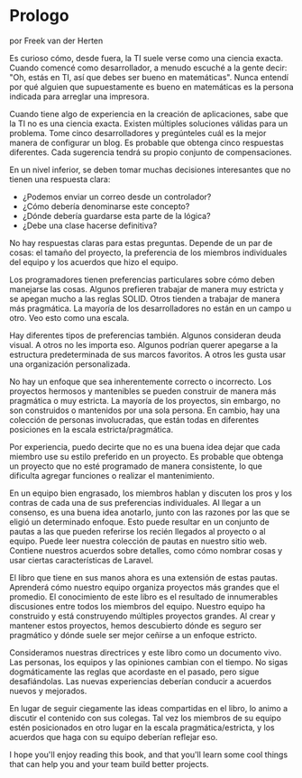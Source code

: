# Prologo 

por Freek van der Herten

Es curioso cómo, desde fuera, la TI suele verse como una ciencia exacta. Cuando comencé como desarrollador, a menudo escuché a la gente decir: "Oh, estás en TI, así que debes ser bueno en matemáticas". Nunca entendí por qué alguien que supuestamente es bueno en matemáticas es la persona indicada para arreglar una impresora.

Cuando tiene algo de experiencia en la creación de aplicaciones, sabe que la TI no es una ciencia exacta. Existen múltiples soluciones válidas para un problema. Tome cinco desarrolladores y pregúnteles cuál es la mejor manera de configurar un blog. Es probable que obtenga cinco respuestas diferentes. Cada sugerencia tendrá su propio conjunto de compensaciones.

En un nivel inferior, se deben tomar muchas decisiones interesantes que no tienen una respuesta clara:
- ¿Podemos enviar un correo desde un controlador?
- ¿Cómo debería denominarse este concepto?
- ¿Dónde debería guardarse esta parte de la lógica?
- ¿Debe una clase hacerse definitiva?

No hay respuestas claras para estas preguntas. Depende de un par de cosas: el tamaño del proyecto, la preferencia de los miembros individuales del equipo y los acuerdos que hizo el equipo.

Los programadores tienen preferencias particulares sobre cómo deben manejarse las cosas. Algunos prefieren trabajar de manera muy estricta y se apegan mucho a las reglas SOLID. Otros tienden a trabajar de manera más pragmática. La mayoría de los desarrolladores no están en un campo u otro. Veo esto como una escala.

Hay diferentes tipos de preferencias también. Algunos consideran deuda visual. A otros no les importa eso. Algunos podrían querer apegarse a la estructura predeterminada de sus marcos favoritos. A otros les gusta usar una organización personalizada.

No hay un enfoque que sea inherentemente correcto o incorrecto. Los proyectos hermosos y mantenibles se pueden construir de manera más pragmática o muy estricta. La mayoría de los proyectos, sin embargo, no son construidos o mantenidos por una sola persona. En cambio, hay una colección de personas involucradas, que están todas en diferentes posiciones en la escala estricta/pragmática.

Por experiencia, puedo decirte que no es una buena idea dejar que cada miembro use su estilo preferido en un proyecto. Es probable que obtenga un proyecto que no esté programado de manera consistente, lo que dificulta agregar funciones o realizar el mantenimiento.

En un equipo bien engrasado, los miembros hablan y discuten los pros y los contras de cada una de sus preferencias individuales. Al llegar a un consenso, es una buena idea anotarlo, junto con las razones por las que se eligió un determinado enfoque. Esto puede resultar en un conjunto de pautas a las que pueden referirse los recién llegados al proyecto o al equipo. Puede leer nuestra colección de pautas en nuestro sitio web. Contiene nuestros acuerdos sobre detalles, como cómo nombrar cosas y usar ciertas características de Laravel.

El libro que tiene en sus manos ahora es una extensión de estas pautas. Aprenderá cómo nuestro equipo organiza proyectos más grandes que el promedio. El conocimiento de este libro es el resultado de innumerables discusiones entre todos los miembros del equipo. Nuestro equipo ha construido y está construyendo múltiples proyectos grandes. Al crear y mantener estos proyectos, hemos descubierto dónde es seguro ser pragmático y dónde suele ser mejor ceñirse a un enfoque estricto.

Consideramos nuestras directrices y este libro como un documento vivo. Las personas, los equipos y las opiniones cambian con el tiempo. No sigas dogmáticamente las reglas que acordaste en el pasado, pero sigue desafiándolas. Las nuevas experiencias deberían conducir a acuerdos nuevos y mejorados.

En lugar de seguir ciegamente las ideas compartidas en el libro, lo animo a discutir el contenido con sus colegas. Tal vez los miembros de su equipo estén posicionados en otro lugar en la escala pragmática/estricta, y los acuerdos que haga con su equipo deberían reflejar eso.

I hope you'll enjoy reading this book, and that you'll learn some cool things that can help you and your team build better projects.





